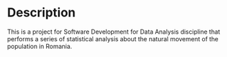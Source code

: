 # Description
This is a project for Software Development for Data Analysis discipline that performs a series of statistical analysis about the natural movement of the population in Romania. 
